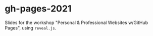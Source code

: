 # gh-pages-2021

Slides for the workshop "Personal & Professional Websites w/GitHub Pages", using `reveal.js`.
